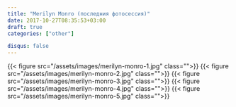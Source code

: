 ```yaml
---
title: "Merilyn Monro (последния фотосессия)"
date: 2017-10-27T08:35:53+03:00
draft: true
categories: ["other"]

disqus: false
---
```

<!--more-->
{{< figure src="/assets/images/merilyn-monro-1.jpg" class="">}}
{{< figure src="/assets/images/merilyn-monro-2.jpg" class="">}}
{{< figure src="/assets/images/merilyn-monro-3.jpg" class="">}}
{{< figure src="/assets/images/merilyn-monro-4.jpg" class="">}}
{{< figure src="/assets/images/merilyn-monro-5.jpg" class="">}}
